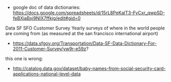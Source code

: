 


* google doc of data dictionaries: 
https://docs.google.com/spreadsheets/d/15rL8PeKaIT3-FyCxr_qwpSD-feBXjaBxj9NIX7ffkjg/edit#gid=0


Data SF SFO Customer Survey
Yearly surveys of where in the world people are coming from (as measured at the san francisco international airport)
* https://data.sfgov.org/Transportation/Data-SF-Data-Dictionary-For-2011-Customer-Survey/yw9r-e59z?

this one is wrong:
* http://catalog.data.gov/dataset/baby-names-from-social-security-card-applications-national-level-data